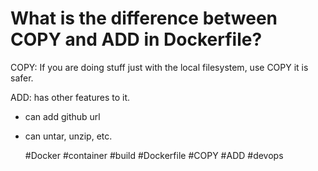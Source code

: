 # What is the difference between COPY and ADD in Dockerfile?

COPY: If you are doing stuff just with the local filesystem, use COPY it
is safer.

ADD: has other features to it.
 - can add github url
 - can untar, unzip, etc.

      #Docker #container #build #Dockerfile #COPY #ADD #devops
